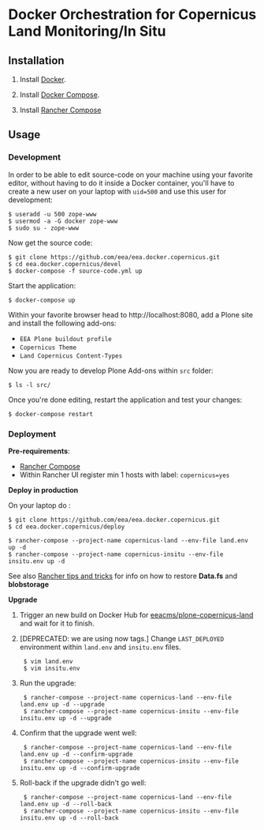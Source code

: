# Docker Orchestration for Copernicus Land Monitoring/In Situ

## Installation

1. Install [Docker](https://www.docker.com/).

2. Install [Docker Compose](https://docs.docker.com/compose/).

3. Install [Rancher Compose](http://www.rancher.com)

## Usage

### Development

In order to be able to edit source-code on your machine using your favorite editor, without having to do it inside a Docker container, you'll have to create a new user on your laptop with `uid=500` and use this user for development:

    $ useradd -u 500 zope-www
    $ usermod -a -G docker zope-www
    $ sudo su - zope-www

Now get the source code:

    $ git clone https://github.com/eea/eea.docker.copernicus.git
    $ cd eea.docker.copernicus/devel
    $ docker-compose -f source-code.yml up

Start the application:

    $ docker-compose up

Within your favorite browser head to http://localhost:8080,
add a Plone site and install the following add-ons:
* `EEA Plone buildout profile`
* `Copernicus Theme`
* `Land Copernicus Content-Types`

Now you are ready to develop Plone Add-ons within `src` folder:

    $ ls -l src/

Once you're done editing, restart the application and test your changes:

    $ docker-compose restart


### Deployment

**Pre-requirements**:

* [Rancher Compose](http://docs.rancher.com/rancher/rancher-compose/)
* Within Rancher UI register min 1 hosts with label: `copernicus=yes`

**Deploy in production**

On your laptop do :

    $ git clone https://github.com/eea/eea.docker.copernicus.git
    $ cd eea.docker.copernicus/deploy

    $ rancher-compose --project-name copernicus-land --env-file land.env up -d
    $ rancher-compose --project-name copernicus-insitu --env-file insitu.env up -d

See also [Rancher tips and tricks](https://taskman.eionet.europa.eu/projects/netpub/wiki/Rancher_tips_and_tricks#Loading-data-into-a-database)
for info on how to restore **Data.fs** and **blobstorage**

**Upgrade**

1. Trigger an new build on Docker Hub for [eeacms/plone-copernicus-land](https://hub.docker.com/r/eeacms/plone-copernicus-land/) and wait for it to finish.
2. [DEPRECATED: we are using now tags.] Change `LAST_DEPLOYED` environment within `land.env` and `insitu.env` files.

        $ vim land.env
        $ vim insitu.env

3. Run the upgrade:

        $ rancher-compose --project-name copernicus-land --env-file land.env up -d --upgrade
        $ rancher-compose --project-name copernicus-insitu --env-file insitu.env up -d --upgrade

4. Confirm that the upgrade went well:

        $ rancher-compose --project-name copernicus-land --env-file land.env up -d --confirm-upgrade
        $ rancher-compose --project-name copernicus-insitu --env-file insitu.env up -d --confirm-upgrade

5. Roll-back if the upgrade didn't go well:

        $ rancher-compose --project-name copernicus-land --env-file land.env up -d --roll-back
        $ rancher-compose --project-name copernicus-insitu --env-file insitu.env up -d --roll-back
